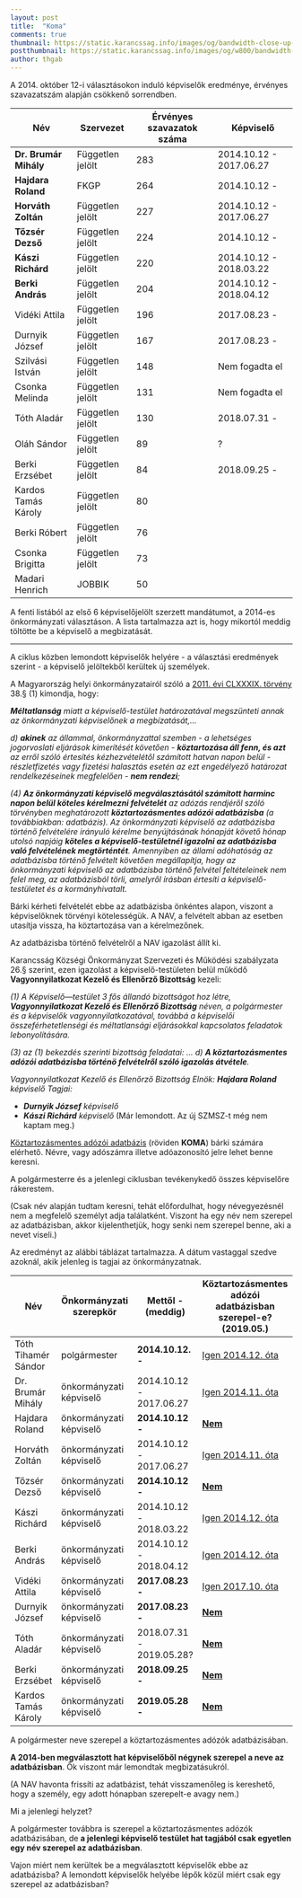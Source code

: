 ```yaml
---
layout: post
title:  "Koma"
comments: true
thumbnail: https://static.karancssag.info/images/og/bandwidth-close-up-connection-1148820.jpg
postthumbnail: https://static.karancssag.info/images/og/w800/bandwidth-close-up-connection-1148820.jpg
author: thgab
---
```

A 2014. október 12-i választásokon induló képviselők eredménye, érvényes szavazatszám alapján csökkenő sorrendben. 
<!--more-->

| Név | Szervezet | Érvényes szavazatok száma | Képviselő |
| -------- | -------- | -------- | -------- |
|**Dr. Brumár Mihály**|Független jelölt|283|2014.10.12 - 2017.06.27|	
|**Hajdara Roland**|	FKGP|264|2014.10.12 -|
|**Horváth Zoltán**|	Független jelölt|227| 2014.10.12 - 2017.06.27|		
|**Tőzsér Dezső**|	Független jelölt|224|2014.10.12 - |			
|**Kászi Richárd**|Független jelölt|220|2014.10.12 - 2018.03.22|	
|**Berki András**|	Független jelölt|204|2014.10.12 - 2018.04.12|
|Vidéki Attila	|Független jelölt|196|2017.08.23	 - |
|Durnyik József| Független jelölt|167|2017.08.23 -|
|Szilvási István|Független jelölt|148|Nem fogadta el|
|Csonka Melinda|Független jelölt|131|Nem fogadta el|
|Tóth Aladár|Független jelölt|130|2018.07.31 - |	
|Oláh Sándor|Független jelölt|89|?|
|Berki Erzsébet|Független jelölt|84|2018.09.25 -| 
|Kardos Tamás Károly|Független jelölt|80||
|Berki Róbert|Független jelölt|76||
|Csonka Brigitta|Független jelölt|73||
|Madari Henrich|JOBBIK|50||

A fenti listából az első 6 képviselőjelölt szerzett mandátumot, a 2014-es önkormányzati választáson. A lista tartalmazza azt is, hogy mikortól meddig töltötte be a képviselő a megbizatását.

---

A ciklus közben lemondott képviselők helyére - a választási eredmények szerint - a képviselő jelöltekből kerültek új személyek.

A Magyarország helyi önkormányzatairól szóló a [2011. évi CLXXXIX. törvény](https://net.jogtar.hu/jogszabaly?docid=A1100189.TV) 38.§ (1) kimondja, hogy:

***Méltatlanság** miatt a képviselő-testület határozatával megszünteti annak az önkormányzati képviselőnek a megbízatását,...*

*d) **akinek** az állammal, önkormányzattal szemben - a lehetséges jogorvoslati eljárások kimerítését követően - **köztartozása áll fenn, és azt** az erről szóló értesítés kézhezvételétől számított hatvan napon belül - részletfizetés vagy fizetési halasztás esetén az ezt engedélyező határozat rendelkezéseinek megfelelően - **nem rendezi**;*

*(4) **Az önkormányzati képviselő megválasztásától számított harminc napon belül köteles kérelmezni felvételét** az adózás rendjéről szóló törvényben meghatározott **köztartozásmentes adózói adatbázisba** (a továbbiakban: adatbázis). Az önkormányzati képviselő az adatbázisba történő felvételére irányuló kérelme benyújtásának hónapját követő hónap utolsó napjáig **köteles a képviselő-testületnél igazolni az adatbázisba való felvételének megtörténtét**. Amennyiben az állami adóhatóság az adatbázisba történő felvételt követően megállapítja, hogy az önkormányzati képviselő az adatbázisba történő felvétel feltételeinek nem felel meg, az adatbázisból törli, amelyről írásban értesíti a képviselő-testületet és a kormányhivatalt.*

Bárki kérheti felvételét ebbe az adatbázisba önkéntes alapon, viszont a képviselőknek törvényi kötelességük. A NAV, a felvételt abban az esetben utasítja vissza, ha köztartozása van a kérelmezőnek.

Az adatbázisba történő felvételről a NAV igazolást állít ki.

Karancsság Községi Önkormányzat Szervezeti és Működési szabályzata 26.§ szerint, ezen igazolást a képviselő-testületen belül működő **Vagyonnyilatkozat Kezelő és Ellenőrző Bizottság** kezeli:

*(1) A Képviselő—testület 3 fős állandó bizottságot hoz létre, **Vagyonnyilatkozat Kezelő és Ellenőrző Bizottság** néven, a polgármester és a képviselők vagyonnyilatkozatával, továbbá a képviselői összeférhetetlenségi és méltatlansági eljárásokkal kapcsolatos feladatok lebonyolítására.*

*(3) az (1) bekezdés szerinti bizottság feladatai:*
*...*
*d) **A köztartozásmentes adózói adatbázisba történö felvételről szóló igazolás átvétele**.*

*Vagyonnyilatkozat Kezelő és Ellenőrző Bizottság*
*Elnök: **Hajdara Roland** képviselő*
*Tagjai:*
* ***Durnyik József** képviselő*
* ***Kászi Richárd** képviselő* (Már lemondott. Az új SZMSZ-t még nem kaptam meg.)

[Köztartozásmentes adózói adatbázis](https://nav.gov.hu/nav/adatbazisok/koztartozasmentes/egyszeru_lekerdezes) (röviden **KOMA**) bárki számára elérhető. Névre, vagy adószámra illetve adóazonosító jelre lehet benne keresni.

A polgármesterre és a jelenlegi ciklusban tevékenykedő összes képviselőre rákerestem.

(Csak név alapján tudtam keresni, tehát előfordulhat, hogy névegyezésnél nem a megfelelő személyt adja találatként. Viszont ha egy név nem szerepel az adatbázisban, akkor kijelenthetjük, hogy senki nem szerepel benne, aki a nevet viseli.)

Az eredményt az alábbi táblázat tartalmazza.
A dátum vastaggal szedve azoknál, akik jelenleg is tagjai az önkormányzatnak.


| Név | Önkormányzati szerepkör |Mettől - (meddig)| Köztartozásmentes adózói adatbázisban szerepel-e? (2019.05.)|
| -------- | -------- | -------- | -------- |
|Tóth Tihamér Sándor|polgármester|**2014.10.12. -**|[Igen 2014.12. óta](https://adatbazisok.nav.gov.hu/cgi-bin/kozbesz/kozbesz_lekerdez_style_v2.php?torzsszam=&nev=T%F3th+Tiham%E9r+S%E1ndor&maxsor=&evho=201906)| 
|Dr. Brumár Mihály|önkormányzati képviselő|2014.10.12 - 2017.06.27|[Igen 2014.11. óta](https://adatbazisok.nav.gov.hu/cgi-bin/kozbesz/kozbesz_lekerdez_style_v2.php?torzsszam=&nev=Dr.+Brum%E1r+Mih%E1ly&maxsor=&evho=201906)|
|Hajdara Roland|önkormányzati képviselő|**2014.10.12 -**|[**Nem**](https://adatbazisok.nav.gov.hu/cgi-bin/kozbesz/kozbesz_lekerdez_style_v2.php?torzsszam=&nev=Hajdara+Roland&maxsor=&evho=201906)|
|Horváth Zoltán|önkormányzati képviselő|2014.10.12 - 2017.06.27|[Igen 2014.11. óta](https://adatbazisok.nav.gov.hu/cgi-bin/kozbesz/kozbesz_lekerdez_style_v2.php?torzsszam=&nev=Horv%E1th+Zolt%E1n&maxsor=&evho=201906)|		
|Tőzsér Dezső|önkormányzati képviselő|**2014.10.12 -** |[**Nem**](https://adatbazisok.nav.gov.hu/cgi-bin/kozbesz/kozbesz_lekerdez_style_v2.php?torzsszam=&nev=T%F5zs%E9r+Dezs%F5&maxsor=&evho=201906)|			
|Kászi Richárd|önkormányzati képviselő|2014.10.12 - 2018.03.22|[Igen 2014.12. óta](https://adatbazisok.nav.gov.hu/cgi-bin/kozbesz/kozbesz_lekerdez_style_v2.php?torzsszam=&nev=K%E1szi+Rich%E1rd&maxsor=&evho=201906)|	
|Berki András|önkormányzati képviselő|2014.10.12 - 2018.04.12|[Igen 2014.12. óta](https://adatbazisok.nav.gov.hu/cgi-bin/kozbesz/kozbesz_lekerdez_style_v2.php?torzsszam=&nev=Berki+Andr%E1s&maxsor=&evho=201906)|
|Vidéki Attila|önkormányzati képviselő|**2017.08.23	-**|[Igen 2017.10. óta](https://adatbazisok.nav.gov.hu/cgi-bin/kozbesz/kozbesz_lekerdez_style_v2.php?torzsszam=&nev=Vid%E9ki+Attila&maxsor=&evho=201906)|
|Durnyik József|önkormányzati képviselő|**2017.08.23 -**|[**Nem**](https://adatbazisok.nav.gov.hu/cgi-bin/kozbesz/kozbesz_lekerdez_style_v2.php?torzsszam=&nev=Durnyik+J%F3zsef&maxsor=&evho=201906)|
|Tóth Aladár|önkormányzati képviselő|2018.07.31 - 2019.05.28? |[**Nem**](https://adatbazisok.nav.gov.hu/cgi-bin/kozbesz/kozbesz_lekerdez_style_v2.php?torzsszam=&nev=T%F3th+Alad%E1r&maxsor=&evho=201906)|	
|Berki Erzsébet|önkormányzati képviselő|**2018.09.25 -**|[**Nem**](https://adatbazisok.nav.gov.hu/cgi-bin/kozbesz/kozbesz_lekerdez_style_v2.php?torzsszam=&nev=Berki+Erzs%E9bet&maxsor=&evho=201906)|
|Kardos Tamás Károly|önkormányzati képviselő|**2019.05.28 -**|[**Nem**](https://adatbazisok.nav.gov.hu/cgi-bin/kozbesz/kozbesz_lekerdez_style_v2.php?torzsszam=&nev=Kardos+Tam%E1s+K%E1roly&maxsor=&evho=201906)|

A polgármester neve szerepel a köztartozásmentes adózók adatbázisában.

**A 2014-ben megválasztott hat képviselőből négynek szerepel a neve az adatbázisban**. Ők viszont már lemondtak megbizatásukról.

(A NAV havonta frissíti az adatbázist, tehát visszamenőleg is kereshető, hogy a személy, egy adott hónapban szerepelt-e avagy nem.) 

Mi a jelenlegi helyzet?

A polgármester továbbra is szerepel a köztartozásmentes adózók adatbázisában, de **a jelenlegi képviselő testület hat tagjából csak egyetlen egy név szerepel az adatbázisban**.

Vajon miért nem kerültek be a megválasztott képviselők ebbe az adatbázisba? A lemondott képviselők helyébe lépők közül miért csak egy szerepel az adatbázisban?